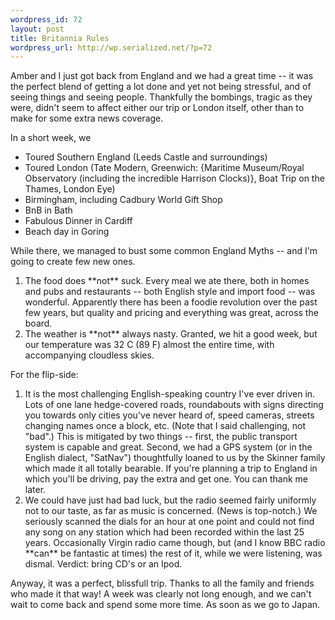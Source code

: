 ```yaml
--- 
wordpress_id: 72
layout: post
title: Britannia Rules
wordpress_url: http://wp.serialized.net/?p=72
---
```

Amber and I just got back from England and we had a great time -- it was the perfect blend of getting a lot done and yet not being stressful, and of seeing things and seeing people. Thankfully the bombings, tragic as they were, didn't seem to affect either our trip or London itself, other than to make for some extra news coverage.

In a short week, we <ul><li>Toured Southern England (Leeds Castle and surroundings)</li><li>Toured London (Tate Modern, Greenwich: {Maritime Museum/Royal Observatory (including the incredible Harrison Clocks)}, Boat Trip on the Thames, London Eye)</li><li>Birmingham, including Cadbury World Gift Shop</li><li>BnB in Bath</li><li>Fabulous Dinner in Cardiff</li><li>Beach day in Goring</li></ul>

While there, we managed to bust some common England Myths -- and I'm going to create few new ones.
<ol><li>The food does **not** suck. Every meal we ate there, both in homes and pubs and restaurants -- both English style and import food -- was wonderful. Apparently there has been a foodie revolution over the past few years, but quality and pricing and everything was great, across the board.</li><li>The weather is **not** always nasty. Granted, we hit a good week, but our temperature was 32 C (89 F) almost the entire time, with accompanying cloudless skies.</li></ol>

For the flip-side:
<ol><li>It is the most challenging English-speaking country I've ever driven in. Lots of one lane hedge-covered roads, roundabouts with signs directing you towards only cities you've never heard of, speed cameras, streets changing names once a block, etc. (Note that I said challenging, not "bad".) This is mitigated by two things -- first, the public transport system is capable and great. Second, we had a GPS system (or in the English dialect, "SatNav") thoughtfully loaned to us by the Skinner family which made it all totally bearable. If you're planning a trip to England in which you'll be driving, pay the extra and get one. You can thank me later.</li><li>We could have just had bad luck, but the radio seemed fairly uniformly not to our taste, as far as music is concerned. (News is top-notch.) We seriously scanned the dials for an hour at one point and could not find any song on any station which had been recorded within the last 25 years. Occasionally Virgin radio came though, but (and I know BBC radio **can** be fantastic at times) the rest of it, while we were listening, was dismal. Verdict: bring CD's or an Ipod.</li></ol>

Anyway, it was a perfect, blissfull trip. Thanks to all the family and friends who made it that way! A week was clearly not long enough, and we can't wait to come back and spend some more time. As soon as we go to Japan.
